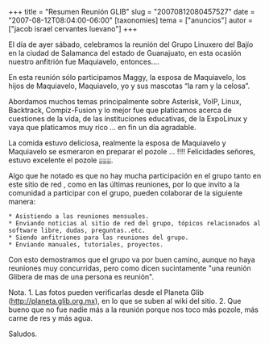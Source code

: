 +++
title = "Resumen Reunión GLIB"
slug = "20070812080457527"
date = "2007-08-12T08:04:00-06:00"
[taxonomies]
tema = ["anuncios"]
autor = ["jacob israel cervantes luevano"]
+++

El día de ayer sábado, celebramos la reunión del Grupo Linuxero del
Bajío en la ciudad de Salamanca del estado de Guanajuato, en esta
ocasión nuestro anfitrión fue Maquiavelo, entonces….

<!-- more -->
En esta reunión sólo participamos Maggy, la esposa de Maquiavelo, los
hijos de Maquiavelo, Maquiavelo, yo y sus mascotas “la ram y la celosa”.

Abordamos muchos temas principalmente sobre Asterisk, VoIP, Linux,
Backtrack, Compiz-Fusion y lo mejor fue que platicamos acerca de
cuestiones de la vida, de las instituciones educativas, de la ExpoLinux
y vaya que platicamos muy rico … en fin un día agradable.

La comida estuvo deliciosa, realmente la esposa de Maquiavelo y
Maquiavelo se esmeraron en preparar el pozole … !!!! Felicidades
señores, estuvo excelente el pozole ¡¡¡¡¡¡.

Algo que he notado es que no hay mucha participación en el grupo tanto
en este sitio de red , como en las últimas reuniones, por lo que invito
a la comunidad a participar con el grupo, pueden colaborar de la
siguiente manera:

    * Asistiendo a las reuniones mensuales.
    * Enviando noticias al sitio de red del grupo, tópicos relacionados al software libre, dudas, preguntas..etc.
    * Siendo anfitriones para las reuniones del grupo.
    * Enviando manuales, tutoriales, proyectos.

Con esto demostramos que el grupo va por buen camino, aunque no haya
reuniones muy concurridas, pero como dicen sucintamente "una reunión
Glibera de mas de una persona es reunión".

Nota. 1. Las fotos pueden verificarlas desde el Planeta Glib
(<a href="http://planeta.glib.org.mx">http://planeta.glib.org.mx</a>),
en lo que se suben al wiki del sitio. 2. Que bueno que no fue nadie más
a la reunión porque nos toco más pozole, más carne de res y más agua.

Saludos.

